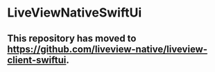 # LiveViewNativeSwiftUi

## This repository has moved to https://github.com/liveview-native/liveview-client-swiftui. 
